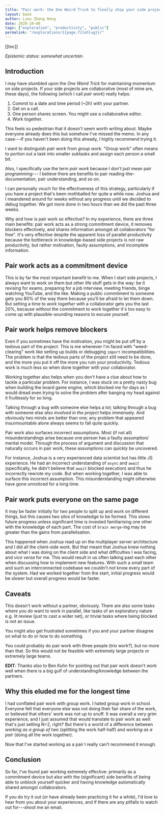 ```yaml
---
title: "Pair work: the One Weird Trick to finally ship your side projects"
layout: base
author: Lieu Zheng Hong
date: 2020-10-08
tags: ["exploration", "productivity", "public"]
permalink: "/explorations/{{page.fileSlug}}/"
---
```


<div class="toc">

[[toc]]

</div>

_Epistemic status: somewhat uncertain._


## Introduction

I may have stumbled upon the _One Weird Trick_ for maintaining momentum
on side projects. If your side projects are collaborative (most of mine are,
these days), the following (which I call _pair work_) really helps:

1. Commit to a date and time period (~2h) with your partner.
2. Get on a call.
3. One person shares screen. You might use a collaborative editor.
4. Work together.

This feels so pedestrian that it doesn't seem worth writing about.
Maybe everyone already does this but somehow I've missed the memo.
In any case---if you haven't been doing this already, I highly recommend trying it.

I want to distinguish _pair work_ from _group work_.
"Group work" often means
to portion out a task into smaller subtasks and
assign each person a small bit.

Also, I specifically use the term _pair work_ because
I don't just mean pair _programming_---
I believe there are benefits to
pair reading-the-documentation,
pair understanding,
and so on.

I can personally vouch for the effectiveness of this strategy,
particularly if you have a project that's been mothballed for quite a while now.
Joshua and I meandered around for weeks without any progress until we decided
to debug together. We got more done in two hours than we did the past three weeks.

Why and how is pair work so effective?
In my experience, there are three main benefits:
pair work acts as a strong commitment device,
it removes blockers effectively,
and shares information amongst all collaborators "for free".
It's very effective despite the apparent loss of parallel productivity
because the bottleneck in knowledge-based side projects is not raw productivity,
but rather motivation, faulty assumptions, and incomplete information.

## Pair work acts as a commitment device

This is by far the most important benefit to me.
When I start side projects, I always want to work on them but other life stuff
gets in the way: be it revising for exams, preparing for a job interview,
meeting friends, binge watching YouTube, and the like.
Making a public commitment to someone gets you 80% of the way there
because you'll be afraid to let them down.
But setting a time to _work together_ with a collaborator gets you the last 20%, because
without the commitment to work together it's too easy to come up
with plausible-sounding reasons to excuse yourself.

## Pair work helps remove blockers

Even if you sometimes have the motivation,
you might be put off by a tedious part of the project.
This is me whenever I'm faced with "weed-clearing" work like setting up builds
or debugging `import` incompatibilities.
The problem is that the tedious parts of the project still need to be done,
and the more you put it off the more you ruin your productivity.
Tedious work is much less so when done together with your collaborator.

Working together also helps
when you don't have a clue about how to tackle a particular problem.
For instance, I was stuck on a pretty nasty bug when building the board game engine,
which blocked me for days as I would dread even _trying_ to solve the problem
after banging my head against it fruitlessly for so long.

Talking through a bug with someone else helps a lot;
talking through a bug with someone else _also involved in the project_
helps immensely.
And obviously two minds are better than one;
any problem that appeared insurmountable alone always seems to fall quite quickly.

Pair work also surfaces incorrect assumptions.
Most (if not all) misunderstandings arise because one person has a faulty assumption/
mental model.
Through the process of argument and discussion that naturally occurs in pair work,
these assumptions can quickly be uncovered.

For instance, Joshua is a very experienced data scientist but has little JS experience.
He had an incorrect understanding of `async` and `await`
(specifically, he didn't believe that `await` blocked execution)
and thus he incorrectly rewrote my code.
But when working together, I was able to surface this incorrect assumption.
This misunderstanding might otherwise have gone unnoticed for a long time.

## Pair work puts everyone on the same page

It may be faster initially for two people to split up and work on different things,
but this causes two silos of knowledge to be formed.
This slows future progress
unless significant time is invested familiarising one other with the
knowledge of each part.
The cost of `brain merge`-ing may be greater than
the gains from parallelisation.

This happened when Joshua read up on the multiplayer server architecture
and I did all the client-side work.
But that meant that Joshua knew nothing about what I was doing on the client side
and what difficulties I was facing, and _vice versa_ for me.
This would result in us often talking past each other
when discussing how to implement new features.
With such a small team and such an interconnected codebase
we couldn't _not_ know every part of the system.
Had we worked together from the start, initial progress would be slower
but overall progress would be faster.

## Caveats

This doesn't work without a partner, obviously.
There are also some tasks where you _do_ want to work in parallel,
like tasks of an exploratory nature e.g. lit review (just to cast a wider net),
or trivial tasks where being blocked is not an issue.

You might also get frustrated sometimes if you and your partner disagree on what to do
or how to do something.

You could probably do pair work with three people (trio work?),
but no more than that.
So this would not be feasible with extremely large projects or extremely
large teams.

**EDIT**: Thanks also to Ben Kuhn for pointing out that pair work doesn't work well
when there is a big gulf of understanding/knowledge between the partners.

## Why this eluded me for the longest time

I had conflated pair work with group work.
I hated group work in school.
Everyone felt that everyone else was not doing their fair share of the work,
or believed that others' work was not up to snuff.
It was overall a very grim experience,
and I just assumed that would translate to pair work as well:
that's just setting N=2, right?
But there's a world of a difference between
_working as a group of two_ (splitting the work half-half)
and _working as a pair_ (doing all the work together).

Now that I've started working as a pair I really can't recommend it enough.

## Conclusion

So far, I've found pair working extremely effective:
primarily as a commitment device
but also
with the (significant) side benefits of being able to unblock yourself quicker
and having knowledge automatically shared amongst collaborators.

If you do try it out (or have already been practicing it for a while),
I'd love to hear from you about your experiences, and if there are any
pitfalls to watch out for---shoot me an email.
